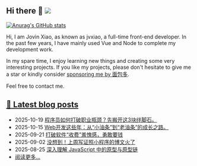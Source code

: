 ## Hi there 👋 ![](https://komarev.com/ghpvc/?username=jvxiao&color=blue&style=plastic)

<!--
**jvxiao/jvxiao** is a ✨ _special_ ✨ repository because its `README.md` (this file) appears on your GitHub profile.

Here are some ideas to get you started:

- 🔭 I’m currently working on ...
- 🌱 I’m currently learning ...
- 👯 I’m looking to collaborate on ...
- 🤔 I’m looking for help with ...
- 💬 Ask me about ...
- 📫 How to reach me: ... 
- 😄 Pronouns: ...
- ⚡ Fun fact: ...
-->

[![Anurag's GitHub stats](https://github-readme-stats.vercel.app/api?username=jvxiao)](https://github.com/jvxiao)

Hi, I am Jovin Xiao, as known as jvxiao, a full-time front-end developer. In the past few years, I have mainly used Vue and Node to complete my development work. 

In my spare time, I enjoy learning new things and creating some very interesting projects. If you like my projects, please don't hesitate to give me a star or kindly consider [sponsoring me by 面包多](https://mbd.pub/o/jvxiao/work).

Feel free to contact me.

## [:memo: Latest blog posts](https://jvxiao.cn)
<!-- blog-start-->
- 2025-10-19 [程序员如何打破职业瓶颈？先搬开这3块绊脚石。](https://www.jvxiao.cn/posts/bottleneck-porid.html)
- 2025-10-15 [Web开发这些年：从“小油条”到“老油条”的成长之路。](https://www.jvxiao.cn/posts/self-improve.html)
- 2025-09-21 [打破软件“收费”羞愧感，勇敢要钱](https://www.jvxiao.cn/posts/about-software-charges.html)
- 2025-09-02 [没想到！上周写证照小程序的博文火了](https://www.jvxiao.cn/posts/last-popular-article.html)
- 2025-08-25 [深入理解 JavaScript 中的原型与原型链](https://www.jvxiao.cn/posts/prototype-in-js.html)
- [阅读更多...](https://www.jvxiao.cn/archives/)
<!-- blog-end -->

